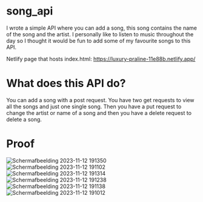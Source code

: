 # song_api
I wrote a simple API where you can add a song, this song contains the name of the song and the artist. I personally like to listen to music throughout the day so I thought it would be fun to add some of my favourite songs to this API.

Netlify page that hosts index.html: https://luxury-praline-11e88b.netlify.app/

# What does this API do?
You can add a song with a post request. You have two get requests to view all the songs and just one single song. Then you have a put request to change the artist or name of a song and then you have a delete request to delete a song.

# Proof
![Schermafbeelding 2023-11-12 191350](https://github.com/ArthurVanDoren/song_api/assets/91262433/b7b7a83f-8e1d-46c2-9ba4-ff4923fb459f)
![Schermafbeelding 2023-11-12 191102](https://github.com/ArthurVanDoren/song_api/assets/91262433/481ede44-c4ed-459f-a76d-a5fa86d8c6de)
![Schermafbeelding 2023-11-12 191314](https://github.com/ArthurVanDoren/song_api/assets/91262433/4798d6ab-2dfe-4041-b177-1fc2a8188461)
![Schermafbeelding 2023-11-12 191238](https://github.com/ArthurVanDoren/song_api/assets/91262433/88083074-202e-4f41-b434-a0a977ec1ca8)
![Schermafbeelding 2023-11-12 191138](https://github.com/ArthurVanDoren/song_api/assets/91262433/bdcb4f31-a537-4568-b78f-454b4a70b291)
![Schermafbeelding 2023-11-12 191012](https://github.com/ArthurVanDoren/song_api/assets/91262433/41369c07-22c8-4d9a-87ce-8dfbed17a773)
